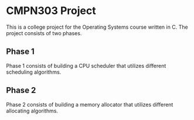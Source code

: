 # CMPN303 Project
This is a college project for the Operating Systems course written in C.
The project consists of two phases.

## Phase 1
Phase 1 consists of building a CPU scheduler that utilizes different scheduling algorithms.

## Phase 2
Phase 2 consists of building a memory allocator that utilizes different allocating algorithms.

